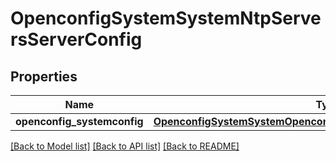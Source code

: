 # OpenconfigSystemSystemNtpServersServerConfig

## Properties
Name | Type | Description | Notes
------------ | ------------- | ------------- | -------------
**openconfig_systemconfig** | [**OpenconfigSystemSystemOpenconfigsystemsystemNtpServersConfig**](OpenconfigSystemSystemOpenconfigsystemsystemNtpServersConfig.md) |  | [optional] 

[[Back to Model list]](../README.md#documentation-for-models) [[Back to API list]](../README.md#documentation-for-api-endpoints) [[Back to README]](../README.md)


